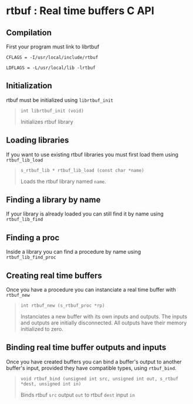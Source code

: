 # rtbuf : Real time buffers C API

## Compilation

First your program must link to librtbuf

`CFLAGS = -I/usr/local/include/rtbuf`

`LDFLAGS = -L/usr/local/lib -lrtbuf`

## Initialization

rtbuf must be initialized using `librtbuf_init`

> `int librtbuf_init (void)`
> 
> Initializes rtbuf library

## Loading libraries

If you want to use existing rtbuf libraries
you must first load them using `rtbuf_lib_load`

> `s_rtbuf_lib * rtbuf_lib_load (const char *name)`
>
> Loads the rtbuf library named `name`.

## Finding a library by name

If your library is already loaded you can still
find it by name using `rtbuf_lib_find`

## Finding a proc

Inside a library you can find a procedure by name
using `rtbuf_lib_find_proc`

## Creating real time buffers

Once you have a procedure you can instanciate a real time buffer
with `rtbuf_new`

> `int rtbuf_new (s_rtbuf_proc *rp)`
>
> Instanciates a new buffer with its own inputs and outputs.
> The inputs and outputs are initially disconnected.
> All outputs have their memory initialized to zero.

## Binding real time buffer outputs and inputs

Once you have created buffers you can bind a buffer's output
to another buffer's input, provided they have compatible types,
using `rtbuf_bind`.

> `void rtbuf_bind (unsigned int src, unsigned int out, s_rtbuf *dest, unsigned int in)`
>
> Binds rtbuf `src` output `out` to rtbuf `dest` input `in`
